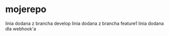 # mojerepo
linia dodana z brancha develop
linia dodana z brancha feature1
linia dodana dla webhook'a

